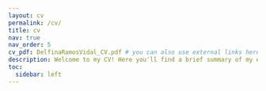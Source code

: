 ```yaml
---
layout: cv
permalink: /cv/
title: cv
nav: true
nav_order: 5
cv_pdf: DelfinaRamosVidal_CV.pdf # you can also use external links here
description: Welcome to my CV! Here you'll find a brief summary of my experience and skills. If you want an in-depth look at my professional experience, my approach to work, or my achievements, feel free to reach me at LinkedIn for more information.
toc:
  sidebar: left
---
```

